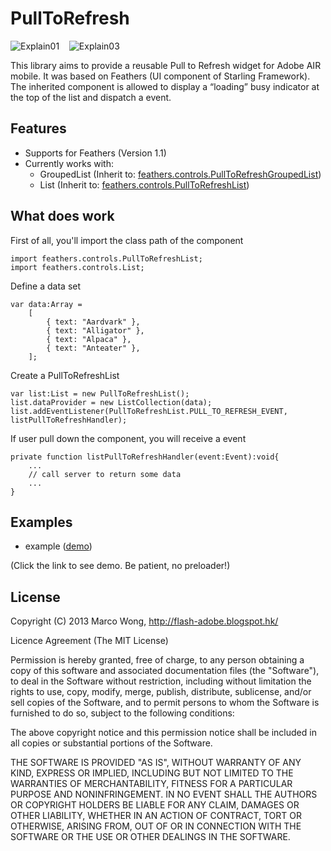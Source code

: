 PullToRefresh
=======


![Explain01](https://c2fa2e6e-a-62cb3a1a-s-sites.googlegroups.com/site/ducklegflash/pulltorefresh/ex01.jpg)&nbsp;&nbsp;&nbsp;
![Explain03](https://c2fa2e6e-a-62cb3a1a-s-sites.googlegroups.com/site/ducklegflash/pulltorefresh/ex03.jpg)

This library aims to provide a reusable Pull to Refresh widget for Adobe AIR mobile. It was based on Feathers (UI component of Starling Framework).
The inherited component is allowed to display a “loading” busy indicator at the top of the list and dispatch a event.

## Features

- Supports for Feathers (Version 1.1)
- Currently works with:
  - GroupedList (Inherit to: [feathers.controls.PullToRefreshGroupedList](https://github.com/duckleg/PullToRefresh/blob/master/src/feathers/controls/PullToRefreshGroupedList.as))
  - List (Inherit to: [feathers.controls.PullToRefreshList](https://github.com/duckleg/PullToRefresh/blob/master/src/feathers/controls/PullToRefreshList.as))

## What does work


First of all, you'll import the class path of the component
```as3
import feathers.controls.PullToRefreshList;
import feathers.controls.List;
````

Define a data set
```as3
var data:Array =
	[
		{ text: "Aardvark" },
		{ text: "Alligator" },
		{ text: "Alpaca" },
		{ text: "Anteater" },
	];
````

Create a PullToRefreshList
```as3
var list:List = new PullToRefreshList();
list.dataProvider = new ListCollection(data);
list.addEventListener(PullToRefreshList.PULL_TO_REFRESH_EVENT, listPullToRefreshHandler);
````

If user pull down the component, you will receive a event
```as3
private function listPullToRefreshHandler(event:Event):void{
	...
	// call server to return some data
	...
}
````

## Examples

- example ([demo](https://sites.google.com/site/ducklegflash/pulltorefresh/example01))

(Click the link to see demo. Be patient, no preloader!)

## License

Copyright (C) 2013 Marco Wong, http://flash-adobe.blogspot.hk/

Licence Agreement (The MIT License)

Permission is hereby granted, free of charge, to any person obtaining a copy of this software and associated documentation files (the "Software"), to deal in the Software without restriction, including without limitation the rights to use, copy, modify, merge, publish, distribute, sublicense, and/or sell copies of the Software, and to permit persons to whom the Software is furnished to do so, subject to the following conditions:

The above copyright notice and this permission notice shall be included in all copies or substantial portions of the Software.

THE SOFTWARE IS PROVIDED "AS IS", WITHOUT WARRANTY OF ANY KIND, EXPRESS OR IMPLIED, INCLUDING BUT NOT LIMITED TO THE WARRANTIES OF MERCHANTABILITY, FITNESS FOR A PARTICULAR PURPOSE AND NONINFRINGEMENT. IN NO EVENT SHALL THE AUTHORS OR COPYRIGHT HOLDERS BE LIABLE FOR ANY CLAIM, DAMAGES OR OTHER LIABILITY, WHETHER IN AN ACTION OF CONTRACT, TORT OR OTHERWISE, ARISING FROM, OUT OF OR IN CONNECTION WITH THE SOFTWARE OR THE USE OR OTHER DEALINGS IN THE SOFTWARE.
